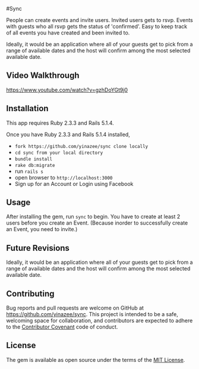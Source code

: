 #Sync

People can create events and invite users. Invited users gets to rsvp. Events with guests who all rsvp gets the status of 'confirmed'. Easy to keep track of all events you have created and been invited to.

Ideally, it would be an application where all of your guests get to pick from a range of available dates and the host will confirm among the most selected available date.

## Video Walkthrough
https://www.youtube.com/watch?v=gzhDoYGt9j0

## Installation
This app requires Ruby 2.3.3 and Rails 5.1.4.

Once you have Ruby 2.3.3 and Rails 5.1.4 installed,


* ```fork https://github.com/yinazee/sync clone locally```
* ```cd sync from your local directory```
* ```bundle install```
* ```rake db:migrate```
* run ```rails s```
* open browser to ```http://localhost:3000```
* Sign up for an Account or Login using Facebook

## Usage
After installing the gem, run `sync` to begin.
You have to create at least 2 users before you create an Event. (Because inorder to successfully create an Event, you need to invite.)

## Future Revisions

Ideally, it would be an application where all of your guests get to pick from a range of available dates and the host will confirm among the most selected available date.

## Contributing
Bug reports and pull requests are welcome on GitHub at https://github.com/yinazee/sync. This project is intended to be a safe, welcoming space for collaboration, and contributors are expected to adhere to the [Contributor Covenant](http://contributor-covenant.org) code of conduct.

## License
The gem is available as open source under the terms of the [MIT License](http://opensource.org/licenses/MIT).
